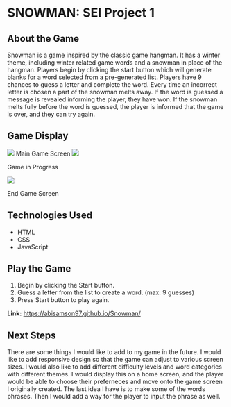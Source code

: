 # **SNOWMAN: SEI Project 1**

## **About the Game** 
Snowman is a game inspired by the classic game hangman. It has a winter theme, including winter related game words and a snowman in place of the hangman. Players begin by clicking the start button which will generate blanks for a word selected from a pre-generated list. Players have 9 chances to guess a letter and complete the word. Every time an incorrect letter is chosen a part of the snowman melts away. If the word is guessed a message is revealed informing the player, they have won. If the snowman melts fully before the word is guessed, the player is informed that the game is over, and they can try again. 

## **Game Display**
<img src="./assets/desktop/Main-Game-Screen.png">
Main Game Screen

<img src="./assets/desktop/Game-in-Progress.png">

Game in Progress 

<img src="./assets/desktop/End-Game-Screen.png">

End Game Screen

## **Technologies Used**
- HTML
- CSS
- JavaScript

## **Play the Game**
1. Begin by clicking the Start button.
2. Guess a letter from the list to create a word. (max: 9 guesses)
3. Press Start button to play again. 

**Link:** https://abisamson97.github.io/Snowman/

## **Next Steps**
There are some things I would like to add to my game in the future. I would like to add responsive design so that the game can adjust to various screen sizes. I would also like to add different difficulty levels and word categories with different themes. I would display this on a home screen, and the player would be able to choose their preferneces and move onto the game screen I originally created. The last idea I have is to make some of the words phrases. Then I would add a way for the player to input the phrase as well.


